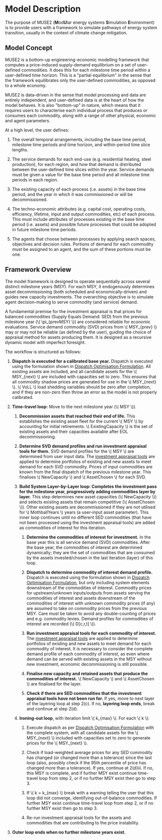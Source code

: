 <!-- markdownlint-disable MD033 -->
<!-- allow inline html -->
<!-- markdownlint-disable MD028 -->
<!-- allow adjacent block elements -->

# Model Description

The purpose of MUSE2 (**M**od**U**lar energy systems **S**imulation **E**nvironment) is to
provide users with a framework to simulate pathways of energy system transition, usually in the
context of climate change mitigation.

## Model Concept

MUSE2 is a bottom-up engineering-economic modelling framework that computes a price-induced
supply-demand equilibrium on a set of user-defined commodities.
It does this for each milestone time period within a user-defined time horizon.
This is a "partial equilibrium" in the sense that the framework equilibrates only the user-defined
commodities, as opposed to a whole economy.

MUSE2 is data-driven in the sense that model processing and data are entirely independent, and
user-defined data is at the heart of how the model behaves. It is also "bottom-up" in nature, which
means that it requires users to characterise each individual process that produces or consumes each
commodity, along with a range of other physical, economic and agent parameters.

At a high level, the user defines:

1) The overall temporal arrangements, including the base time period, milestone time periods and
   time horizon, and within-period time slice lengths.

2) The service demands for each end-use (e.g. residential heating, steel production), for each
   region, and how that demand is distributed between the user-defined time slices within the year.
   Service demands must be given a value for the base time period and all milestone time periods in
   each region.

3) The existing capacity of each process (i.e. assets) in the base time period, and the year in
   which it was commissioned or will be decommissioned.

4) The techno-economic attributes (e.g. capital cost, operating costs, efficiency, lifetime, input
   and output commodities, etc) of each process. This must include attributes of processes existing
   in the base time period (i.e. assets) and possible future processes that could be adopted in
   future milestone time periods.

5) The agents that choose between processes by applying search spaces, objectives and decision
   rules. Portions of demand for each commodity must be assigned to an agent, and the sum of these
   portions must be one.

## Framework Overview

The model framework is designed to operate sequentially across several distinct milestone years
(MSY). For each MSY, it endogenously determines asset decommissioning (both scheduled and
economically-driven) and guides new capacity investments. The overarching objective is to simulate
agent decision-making to serve commodity (and service) demand.

A fundamental premise for the investment appraisal is that prices for balanced commodities (Supply
Equals Demand: SED) from the previous milestone year (\\( \pi_{prevMSY} \\)) are considered reliable
for economic evaluations. Service demand commodity (SVD) prices from \\( MSY_{prev} \\) may or may
not be reliable (as defined by the user), guiding the choice of appraisal method for assets
producing them. It is designed as a recursive dynamic model with imperfect foresight.

The workflow is structured as follows:

1. **Dispatch is executed for a calibrated base year.** Dispatch is executed using the formulation
   shown in [Dispatch Optimisation Formulation]. All existing assets are included, and all candidate
   assets for the \\( MSY_{next} \\) are included with capacities set to zero. This ensures that all
   commodity shadow prices are generated for use in the \\(
   MSY_{next} \\). \\( VoLL \\) load shedding variables should be zero after completion, and if they
   are non-zero then throw an error as the model is not properly calibrated.

2. **Time-travel loop:** Move to the next milestone year (\\( MSY \\)).

   1. **Decommission assets that reached their end of life.** This establishes the existing asset
      fleet for the current \\( MSY \\) by accounting for initial retirements. \\( ExistingCapacity
      \\) is the set of existing assets and their capacities available after EOL decommissioning.

   2. **Determine SVD demand profiles and run investment appraisal tools for them.** SVD demand
      profiles for the \\( MSY \\) are determined from user input data. The [investment appraisal
      tools] are applied to determine portfolios of existing and new assets to meet demand for each
      SVD commodity. Prices of input commodities are known from the final dispatch of the previous
      milestone year. This finalises \\( NewCapacity \\) and \\( AssetChosen \\) for each SVD.

   3. **Build System Layer-by-Layer loop: Completes the investment pass for the milestone year,
      progressively adding commodities layer by layer.** This step determines new asset capacities
      (\\( NewCapacity \\)) and selects existing assets that remain competitive (\\( AssetChosen
      \\)). Other existing assets are decommissioned if they are not utilised for \\( MothballYears
      \\) years (a user-input asset parameter). This inner loop continues until no different SED
      commodities (that have not been processed using the investment appraisal tools) are added as
      commodities of interest for this iteration.

      1. **Determine the commodities of interest for investment.** In the base year this is all
         service demand (SVD) commodities. After the base year, the commodities of interest are
         determined dynamically; they are the set of commodities that are consumed by the assets
         invested/chosen in the last iteration (layer) of this loop.

      2. **Dispatch to determine commodity of interest demand profile.** Dispatch is executed using
         the formulation shown in [Dispatch Optimisation Formulation], but only including system
         elements downstream of the commodities of interest. Commodity prices for upstream/unknown
         inputs/outputs from assets serving the commodities of interest and assets downstream of the
         commodities of interest with unknown commodity prices (if any) are assumed to take on
         commodity prices from the previous MSY. Care must be taken to avoid any double-counting of
         prices and e.g. commodity levies. Demand profiles for commodities of interest are recorded
         (\\( D[c,r,t] \\)).

      3. **Run investment appraisal tools for each commodity of interest.** The [investment
         appraisal tools] are applied to determine portfolios of existing and new assets to meet
         demand for each commodity of interest. It is necessary to consider the complete demand
         profile of each commodity of interest, as even where demand can be served with existing
         assets in the MSY without new investment, economic decommissioning is still possible.

      4. **Finalise new capacity and retained assets that produce the commodities of interest.** \\(
         NewCapacity \\) and \\( AssetChosen \\) are finalised for the layer.

      5. **Check if there are SED commodities that the investment appraisal tools have not been run
         for.** If yes, move to next layer of the layering loop at step 2(c). If no, **layering loop
         ends**, break and continue at step 2(d).

   4. **Ironing-out loop**, with iteration limit \\( k_{max} \\). For each \\( k \\):

      1. Execute dispatch as per [Dispatch Optimisation Formulation] with the complete system, with
         all candidate assets for the \\( MSY_{next} \\) included with capacities set to zero to
         generate prices for the \\( MSY_{next} \\).

      2. Check if load-weighted average prices for any SED commodity has changed (or changed more
         than a tolerance) since the last loop (also, possibly check if the 95th percentile of price
         has changed more than a tolerance). If yes, continue at 2(d)iii. If no, this MSY is
         complete, and if further MSY exist continue time-travel loop from step 2, or if no further
         MSY exist then go to step 3.

      3. If \\( k = k_{max} \\) break with a warning telling the user that this loop did not
         converge, identifying out-of-balance commodities. If further MSY exist continue time-travel
         loop from step 2, or if no further MSY exist then go to step 3.

      4. Re-run investment appraisal tools for the assets and commodities that are contributing to
         the price instability.

3. **Outer loop ends when no further milestone years exist.**

[investment appraisal tools]: ./investment.md#tools
[Dispatch Optimisation Formulation]: ./dispatch_optimisation.md
